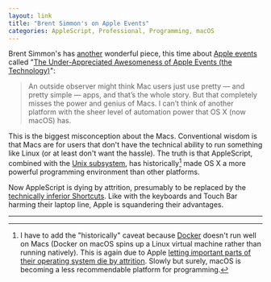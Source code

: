 ```yaml
---
layout: link
title: "Brent Simmon's on Apple Events"
categories: AppleScript, Professional, Programming, macOS
---
```


Brent Simmon's has [another](https://blog.robenkleene.com/2019/04/24/marzipan-freedom/) wonderful piece, this time about [Apple events](https://en.wikipedia.org/wiki/Apple_event) called "[The Under-Appreciated Awesomeness of Apple Events (the Technology)](http://inessential.com/2019/04/25/the_under_appreciated_awesomeness_of_app)":

> An outside observer might think Mac users just use pretty — and pretty simple — apps, and that’s the whole story. But that completely misses the power and genius of Macs. I can’t think of another platform with the sheer level of automation power that OS X (now macOS) has.

This is the biggest misconception about the Macs. Conventional wisdom is that Macs are for users that don't have the technical ability to run something like Linux (or at least don't want the hassle). The truth is that AppleScript, combined with the [Unix subsystem](https://en.wikipedia.org/wiki/Darwin_(operating_system)), has historically[^dockeronmac] made OS X a more powerful programming environment than other platforms.

Now AppleScript is dying by attrition, presumably to be replaced by the [technically inferior Shortcuts](https://blog.robenkleene.com/2019/04/21/siri-shortcuts-coming-to-the-mac/). Like with the keyboards and Touch Bar harming their laptop line, Apple is squandering their advantages.

* * *

[^dockeronmac]: I have to add the "historically" caveat because [Docker](https://docs.docker.com/docker-for-mac/install/) doesn't run well on Macs (Docker on macOS spins up a Linux virtual machine rather than running natively). This is again due to Apple [letting important parts of their operating system die by attrition](https://blog.robenkleene.com/2019/04/11/2012-apples-great-gpl-purge/). Slowly but surely, macOS is becoming a less recommendable platform for programming.
